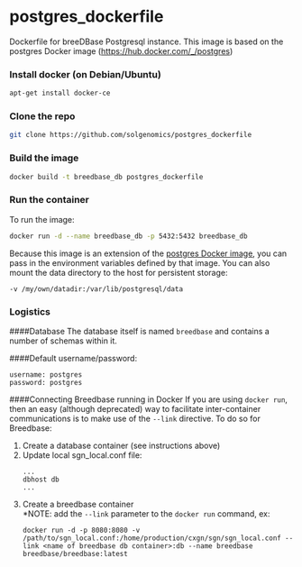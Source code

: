 # postgres_dockerfile
Dockerfile for breeDBase Postgresql instance.  This image is based on the postgres Docker image (https://hub.docker.com/_/postgres)

### Install docker (on Debian/Ubuntu)
```bash
apt-get install docker-ce
```
### Clone the repo
```bash
git clone https://github.com/solgenomics/postgres_dockerfile
```
### Build the image
```bash
docker build -t breedbase_db postgres_dockerfile
```
### Run the container
To run the image:
```bash
docker run -d --name breedbase_db -p 5432:5432 breedbase_db
```

Because this image is an extension of the [postgres Docker image](https://hub.docker.com/_/postgres), you can pass in the environment variables defined by that image.  You can also mount the data directory to the host for persistent storage: 
```
-v /my/own/datadir:/var/lib/postgresql/data
```

### Logistics
####Database
The database itself is named `breedbase` and contains a number of schemas within it.

####Default username/password:
```
username: postgres
password: postgres
```

####Connecting Breedbase running in Docker
If you are using `docker run`, then an easy (although deprecated) way to facilitate inter-container communications is to make use of the `--link` directive.  To do so for Breedbase:
1. Create a database container (see instructions above)
1. Update local sgn_local.conf file:
   ```
   ...
   dbhost db
   ...
   ```
1. Create a breedbase container<br>*NOTE: add the `--link` parameter to the `docker run` command, ex:
    ```
    docker run -d -p 8080:8080 -v /path/to/sgn_local.conf:/home/production/cxgn/sgn/sgn_local.conf --link <name of breedbase db container>:db --name breedbase breedbase/breedbase:latest
    ``` 